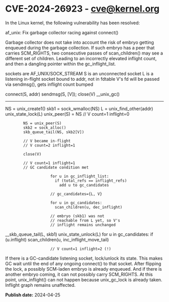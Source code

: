 # CVE-2024-26923 - cve@kernel.org

In the Linux kernel, the following vulnerability has been resolved:

af_unix: Fix garbage collector racing against connect()

Garbage collector does not take into account the risk of embryo getting
enqueued during the garbage collection. If such embryo has a peer that
carries SCM_RIGHTS, two consecutive passes of scan_children() may see a
different set of children. Leading to an incorrectly elevated inflight
count, and then a dangling pointer within the gc_inflight_list.

sockets are AF_UNIX/SOCK_STREAM
S is an unconnected socket
L is a listening in-flight socket bound to addr, not in fdtable
V's fd will be passed via sendmsg(), gets inflight count bumped

connect(S, addr)	sendmsg(S, [V]); close(V)	__unix_gc()
----------------	-------------------------	-----------

NS = unix_create1()
skb1 = sock_wmalloc(NS)
L = unix_find_other(addr)
unix_state_lock(L)
unix_peer(S) = NS
			// V count=1 inflight=0

 			NS = unix_peer(S)
 			skb2 = sock_alloc()
			skb_queue_tail(NS, skb2[V])

			// V became in-flight
			// V count=2 inflight=1

			close(V)

			// V count=1 inflight=1
			// GC candidate condition met

						for u in gc_inflight_list:
						  if (total_refs == inflight_refs)
						    add u to gc_candidates

						// gc_candidates={L, V}

						for u in gc_candidates:
						  scan_children(u, dec_inflight)

						// embryo (skb1) was not
						// reachable from L yet, so V's
						// inflight remains unchanged
__skb_queue_tail(L, skb1)
unix_state_unlock(L)
						for u in gc_candidates:
						  if (u.inflight)
						    scan_children(u, inc_inflight_move_tail)

						// V count=1 inflight=2 (!)

If there is a GC-candidate listening socket, lock/unlock its state. This
makes GC wait until the end of any ongoing connect() to that socket. After
flipping the lock, a possibly SCM-laden embryo is already enqueued. And if
there is another embryo coming, it can not possibly carry SCM_RIGHTS. At
this point, unix_inflight() can not happen because unix_gc_lock is already
taken. Inflight graph remains unaffected.

**Publish date:** 2024-04-25
